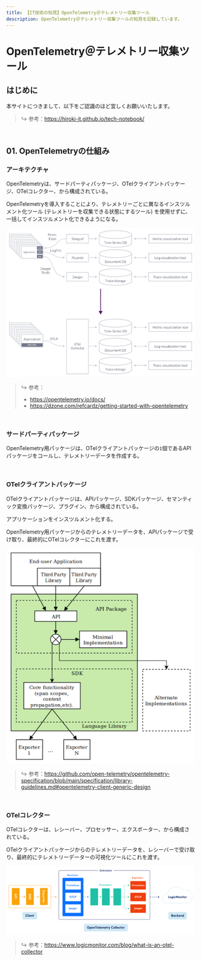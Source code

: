 ```yaml
---
title: 【IT技術の知見】OpenTelemetry＠テレメトリー収集ツール
description: OpenTelemetry＠テレメトリー収集ツールの知見を記録しています。
---
```


# OpenTelemetry＠テレメトリー収集ツール

## はじめに

本サイトにつきまして、以下をご認識のほど宜しくお願いいたします。



> ↪️ 参考：https://hiroki-it.github.io/tech-notebook/

<br>

## 01. OpenTelemetryの仕組み

### アーキテクチャ


OpenTelemetryは、サードパーティパッケージ、OTelクライアントパッケージ、OTelコレクター、から構成されている。

OpenTelemetryを導入することにより、テレメトリーごとに異なるインスツルメント化ツール (テレメトリーを収集できる状態にするツール) を使用せずに、一括してインスツルメント化できるようになる。

![open-telemetry_architecture](https://raw.githubusercontent.com/hiroki-it/tech-notebook-images/master/images/open-telemetry_architecture.png)


> ↪️ 参考：
>
> - https://opentelemetry.io/docs/
> - https://dzone.com/refcardz/getting-started-with-opentelemetry

<br>

### サードパーティパッケージ

OpenTelemetry用パッケージは、OTelクライアントパッケージの```1```個であるAPIパッケージをコールし、テレメトリーデータを作成する。



<br>

### OTelクライアントパッケージ

OTelクライアントパッケージは、APIパッケージ、SDKパッケージ、セマンティック変換パッケージ、プラグイン、から構成されている。

アプリケーションをインスツルメント化する。

OpenTelemetry用パッケージからのテレメトリーデータを、APIパッケージで受け取り、最終的にOTelコレクターにこれを渡す。




![open-telemetry_client-package](https://raw.githubusercontent.com/hiroki-it/tech-notebook-images/master/images/open-telemetry_client-package.png)

> ↪️ 参考：https://github.com/open-telemetry/opentelemetry-specification/blob/main/specification/library-guidelines.md#opentelemetry-client-generic-design


<br>

### OTelコレクター

OTelコレクターは、レシーバー、プロセッサー、エクスポーター、から構成されている。

OTelクライアントパッケージからのテレメトリーデータを、レシーバーで受け取り、最終的にテレメトリーデーターの可視化ツールにこれを渡す。




![open-telemetry_collector](https://raw.githubusercontent.com/hiroki-it/tech-notebook-images/master/images/open-telemetry_collector.png)

> ↪️ 参考：https://www.logicmonitor.com/blog/what-is-an-otel-collector

<br>
